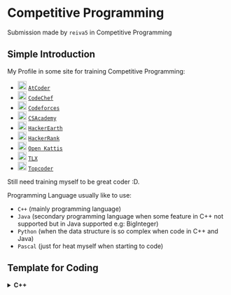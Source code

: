 # Competitive Programming
Submission made by `reiva5` in Competitive Programming

## Simple Introduction
My Profile in some site for training Competitive Programming:
- <img src="http://atcoder.jp/public/img/favicon.png" alt="AtCoder" width="20px" height="20px"> [`AtCoder`](http://atcoder.jp/user/reiva5 "AtCoder")
- <img src="https://s3.amazonaws.com/codechef_shared/misc/favicon.ico" alt="CodeChef" width="20px" height="20px"> [`CodeChef`](http://codechef.com/users/reiva5 "CodeChef")
- <img src="http://st.codeforces.com/s/72587/favicon.png" alt="Codeforces" width="20px" height="20px"> [`Codeforces`](http://codeforces.com/profile/reiva5 "Codeforces")
- <img src="https://csacademy.com/static/favicon.png" alt="CSAcademy" width="20px" height="20px"> [`CSAcademy`](http://csacademy.com/user/reiva5 "CSAcademy")
- <img src="https://hackerearth.global.ssl.fastly.net/static/hackerearth/images/logo/HE_identity.png" alt="HackerEarth" width="20px" height="20px"> [`HackerEarth`](http://hackerearth.com/@reiva5 "HackerEarth")
- <img src="https://hrcdn.net/hackerrank/assets/favicon-5bb50091f1911aa90950eca8b575d496.ico" alt="HackerRank" width="20px" height="20px"> [`HackerRank`](http://hackerrank.com/reiva5 "HackerRank")
- <img src="https://open.kattis.com/favicon" alt="Open Kattis" width="20px" height="20px"> [`Open Kattis`](http://open.kattis.com/users/reiva5 "Open Kattis")
- <img src="https://tlx.toki.id/static/media/logo-header.16331f90.png" alt="TLX" width="20px" height="20px"> [`TLX`](http://tlx.toki.id/profiles/jehian_norman_s)
- <img src="https://media.licdn.com/dms/image/C560BAQHvc4E_iITXsQ/company-logo_400_400/0?e=1557964800&v=beta&t=v3kd5zN-glHTy2A4D3Wm49VFPRLRZyw9wbRp_P3m6GQ" alt="Topcoder" width="20px" height="20px"> [`Topcoder`](http://topcoder.com/profile/jehian_norman_s "Codeforces")

Still need training myself to be great coder :D.

Programming Language usually like to use:
- `C++` (mainly programming language)
- `Java` (secondary programming language when some feature in C++ not supported but in Java supported e.g: BigInteger)
- `Python` (when the data structure is so complex when code in C++ and Java)
- `Pascal` (just for heat myself when starting to code)

## Template for Coding
<details>
  <summary>
    <b>C++</b>
  </summary>
  <p>

  ```c++
  /* Bismillahirrahmanirrahim */
  /* Author : Jehian Norman Saviero (@Reiva5) */
  /* Version: 1.0.1 */
  #include <bits/stdc++.h>

  // MACROS SAMPAH
  #define Jehian using
  #define Norman namespace
  #define Saviero std

  Jehian Norman Saviero;

  // MACROS TYPE
  typedef long l;
  typedef long long ll;
  typedef unsigned long ul;
  typedef unsigned long long ull;
  typedef long double ld;
  typedef pair<int,int> pi;
  typedef pair<l,l> pl;
  typedef pair<ll,ll> pll;
  typedef vector<int> vi;
  typedef vector<l> vl;
  typedef vector<ll> vll;

  // MACROS FOR PRINT
  #define nl printf("\n")
  #define sp printf(" ")

  // MACROS FOR ATTRIBUTE
  #define fi first
  #define se second

  // MACROS FOR FUNCTION AND METHOD
  #define eb emplace_back
  #define mp make_pair
  #define pb push_back
  #define pf push_front
  #define ppb pop_back
  #define ppf pop_front
  #define ALL(x) (x).begin(), (x).end()
  #define ALLN(x,n) (x), (x)+(n)
  #define CUBE(x) (SQR(x)*(x))
  #define SET(x,y) fill_n(x, sizeof(x)/sizeof(x[0]), y)
  #define SQR(x) ((x)*(x))
  #define SSORT(x,sz) sort(ALLN(x,sz))
  #define RESET(x) memset((x), 0, sizeof(x))
  #define VSORT(x) sort(ALL(x))

  // MACROS READ INPUT
  #define sci(x) scanf("%d", &x)
  #define scl(x) scanf("%ld", &x)
  #define scll(x) scanf("%lld", &x)
  #define scf(x) scanf("%f", &x)
  #define scd(x) scanf("%lf", &x)
  #define scld(x) scanf("%Lf", &x)
  #define scul(x) scl(x)
  #define scull(x) scll(x)
  ```

  </p>
</details>
